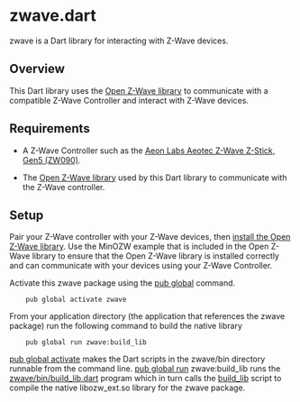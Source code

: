 # zwave.dart

zwave is a Dart library for interacting with Z-Wave devices.

## Overview

This Dart library uses the
[Open Z-Wave library](https://github.com/OpenZWave/open-zwave/)
to communicate with a compatible Z-Wave Controller
and interact with Z-Wave devices.

## Requirements

* A Z-Wave Controller such as the
  [Aeon Labs Aeotec Z-Wave Z-Stick, Gen5 (ZW090)](https://goo.gl/VPdrvb).

* The [Open Z-Wave library](https://github.com/OpenZWave/open-zwave/) used by
  this Dart library to communicate with the Z-Wave controller.

## Setup

Pair your Z-Wave controller with your Z-Wave devices, then [install the
Open Z-Wave library](https://github.com/OpenZWave/open-zwave/blob/master/INSTALL).
Use the MinOZW example that is included in the Open Z-Wave library to ensure
that the Open Z-Wave library is installed correctly and can communicate with
your devices using your Z-Wave Controller.

Activate this zwave package using the
[pub global](https://www.dartlang.org/tools/pub/cmd/pub-global.html) command.
```
    pub global activate zwave
```

From your application directory (the application that references
the zwave package) run the following command to build the native library
```
    pub global run zwave:build_lib
```

[pub global activate](https://www.dartlang.org/tools/pub/cmd/pub-global.html#activating-a-package)
makes the Dart scripts in the zwave/bin directory runnable
from the command line.
[pub global run](https://www.dartlang.org/tools/pub/cmd/pub-global.html#running-a-script)
zwave:build_lib runs the [zwave/bin/build_lib.dart](bin/build_lib.dart)
program which in turn calls the [build_lib](lib/src/native/build_lib) script
to compile the native libozw_ext.so library for the zwave package.
